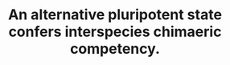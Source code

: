 ---
layout: page
title: " An alternative pluripotent state confers interspecies chimaeric competency."
breadcrumb: true
categories:
    - publication
## publication related information
pub:
    authors: " Jun Wu, Daiji Okamura, Mo Li, Keiichiro Suzuki, Chongyuan Luo, Li Ma, Yupeng He, Zhongwei Li, Chris Benner, Isao Tamura, Marie N. Krause, Joseph R. Nery, Tingting Du, Zhuzhu Zhang, Tomoaki Hishida, Yuta Takahashi, Emi Aizawa, Na Young Kim, Jeronimo Lajara, Pedro Guillen, Josep M. Campistol, Concepcion Rodriguez Esteban, Pablo J. Ross, Alan Saghatelian, Bing Ren, Joseph R. Ecker,  Juan Carlos Izpisua Belmonte"
    journal: " Nature"
    date: 2015-05-21
    doi:  10.1038/nature14413
    volume:  521
    pages:  316--321
    number:  7552
    abstract: " Pluripotency, the ability to generate any cell type of the body, is an evanescent attribute of embryonic cells. Transitory pluripotent cells can be captured at different time points during embryogenesis and maintained as embryonic stem cells or epiblast stem cells in culture. Since ontogenesis is a dynamic process in both space and time, it seems counterintuitive that these two temporal states represent the full spectrum of organismal pluripotency. Here we show that by modulating culture parameters, a stem-cell type with unique spatial characteristics and distinct molecular and functional features, designated as region-selective pluripotent stem cells (rsPSCs), can be efficiently obtained from mouse embryos and primate pluripotent stem cells, including humans. The ease of culturing and editing the genome of human rsPSCs offers advantages for regenerative medicine applications. The unique ability of human rsPSCs to generate post-implantation interspecies chimaeric embryos may facilitate our understanding of early human development and evolution.,"
---